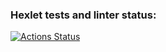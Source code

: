 ### Hexlet tests and linter status:
[![Actions Status](https://github.com/Nataly773/python-project-83/actions/workflows/hexlet-check.yml/badge.svg)](https://github.com/Nataly773/python-project-83/actions)